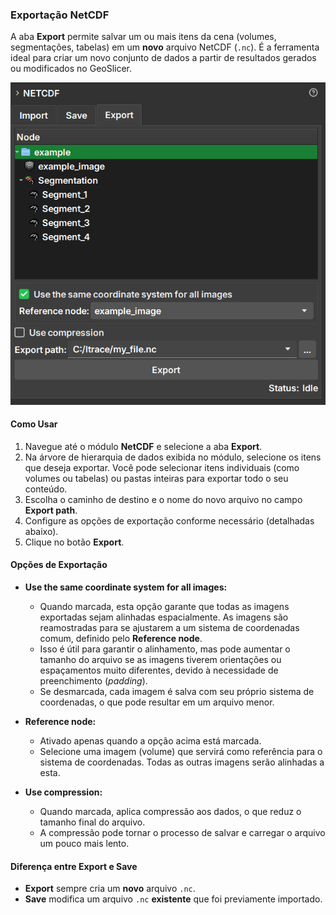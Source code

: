 ### Exportação NetCDF

A aba **Export** permite salvar um ou mais itens da cena (volumes, segmentações, tabelas) em um **novo** arquivo NetCDF (`.nc`). É a ferramenta ideal para criar um novo conjunto de dados a partir de resultados gerados ou modificados no GeoSlicer.

![Aba de Exportação do NetCDF](../assets/images/NetCDFExport.png)

#### Como Usar

1.  Navegue até o módulo **NetCDF** e selecione a aba **Export**.
2.  Na árvore de hierarquia de dados exibida no módulo, selecione os itens que deseja exportar. Você pode selecionar itens individuais (como volumes ou tabelas) ou pastas inteiras para exportar todo o seu conteúdo.
3.  Escolha o caminho de destino e o nome do novo arquivo no campo **Export path**.
4.  Configure as opções de exportação conforme necessário (detalhadas abaixo).
5.  Clique no botão **Export**.

#### Opções de Exportação

-   **Use the same coordinate system for all images:**
    -   Quando marcada, esta opção garante que todas as imagens exportadas sejam alinhadas espacialmente. As imagens são reamostradas para se ajustarem a um sistema de coordenadas comum, definido pelo **Reference node**.
    -   Isso é útil para garantir o alinhamento, mas pode aumentar o tamanho do arquivo se as imagens tiverem orientações ou espaçamentos muito diferentes, devido à necessidade de preenchimento (_padding_).
    -   Se desmarcada, cada imagem é salva com seu próprio sistema de coordenadas, o que pode resultar em um arquivo menor.

-   **Reference node:**
    -   Ativado apenas quando a opção acima está marcada.
    -   Selecione uma imagem (volume) que servirá como referência para o sistema de coordenadas. Todas as outras imagens serão alinhadas a esta.

-   **Use compression:**
    -   Quando marcada, aplica compressão aos dados, o que reduz o tamanho final do arquivo.
    -   A compressão pode tornar o processo de salvar e carregar o arquivo um pouco mais lento.

#### Diferença entre Export e Save

-   **Export** sempre cria um **novo** arquivo `.nc`.
-   **Save** modifica um arquivo `.nc` **existente** que foi previamente importado.
